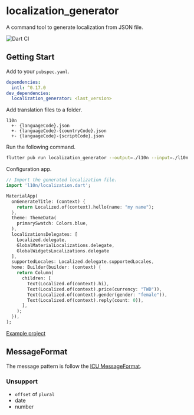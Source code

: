# localization_generator

A command tool to generate localization from JSON file.

![Dart CI](https://github.com/shana0440/localization_generator/workflows/Dart%20CI/badge.svg?branch=master)

## Getting Start

Add to your `pubspec.yaml`.

```yaml
dependencies:
  intl: ^0.17.0
dev_dependencies:
  localization_generator: <last_version>
```

Add translation files to a folder.

```
l10n
  +- {languageCode}.json
  +- {languageCode}-{countryCode}.json
  +- {languageCode}-{scriptCode}.json
```

Run the following command.

```bash
flutter pub run localization_generator --output=./l10n --input=./l10n
```

Configuration app.

```dart
// Import the generated localization file.
import 'l10n/localization.dart';

MaterialApp(
  onGenerateTitle: (context) {
    return Localized.of(context).hello(name: "my name");
  },
  theme: ThemeData(
    primarySwatch: Colors.blue,
  ),
  localizationsDelegates: [
    Localized.delegate,
    GlobalMaterialLocalizations.delegate,
    GlobalWidgetsLocalizations.delegate
  ],
  supportedLocales: Localized.delegate.supportedLocales,
  home: Builder(builder: (context) {
    return Column(
      children: [
        Text(Localized.of(context).hi),
        Text(Localized.of(context).price(currency: "TWD")),
        Text(Localized.of(context).gender(gender: "female")),
        Text(Localized.of(context).reply(count: 0)),
      ],
    );
  }),
);
```

[Example project](./example)

## MessageFormat

The message pattern is follow the [ICU MessageFormat](https://unicode-org.github.io/icu/userguide/format_parse/messages/).

### Unsupport
- `offset` of `plural`
- date
- number
